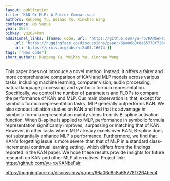 ```yaml
---
layout: publication
title: 'KAN Or MLP: A Fairer Comparison'
authors: Runpeng Yu, Weihao Yu, Xinchao Wang
conference: No Venue
year: 2024
bibkey: yu2024kan
additional_links: [{name: Code, url: 'https://github.com/yu-rp/KANbeFair'}, {name: Code,
    url: 'https://huggingface.co/discussions/paper/66a06d8c8a65778f7264bec4'}, {name: Paper,
    url: 'https://arxiv.org/abs/hf2407.16674'}]
tags: ["Has Code"]
short_authors: Runpeng Yu, Weihao Yu, Xinchao Wang
---
```

This paper does not introduce a novel method. Instead, it offers a fairer and more comprehensive comparison of KAN and MLP models across various tasks, including machine learning, computer vision, audio processing, natural language processing, and symbolic formula representation. Specifically, we control the number of parameters and FLOPs to compare the performance of KAN and MLP. Our main observation is that, except for symbolic formula representation tasks, MLP generally outperforms KAN. We also conduct ablation studies on KAN and find that its advantage in symbolic formula representation mainly stems from its B-spline activation function. When B-spline is applied to MLP, performance in symbolic formula representation significantly improves, surpassing or matching that of KAN. However, in other tasks where MLP already excels over KAN, B-spline does not substantially enhance MLP's performance. Furthermore, we find that KAN's forgetting issue is more severe than that of MLP in a standard class-incremental continual learning setting, which differs from the findings reported in the KAN paper. We hope these results provide insights for future research on KAN and other MLP alternatives. Project link: https://github.com/yu-rp/KANbeFair

https://huggingface.co/discussions/paper/66a06d8c8a65778f7264bec4